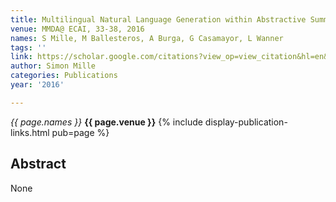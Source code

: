 ```yaml
---
title: Multilingual Natural Language Generation within Abstractive Summarization.
venue: MMDA@ ECAI, 33-38, 2016
names: S Mille, M Ballesteros, A Burga, G Casamayor, L Wanner
tags: ''
link: https://scholar.google.com/citations?view_op=view_citation&hl=en&user=hg8-G68AAAAJ&pagesize=100&sortby=pubdate&citation_for_view=hg8-G68AAAAJ:pqnbT2bcN3wC
author: Simon Mille
categories: Publications
year: '2016'

---
```


*{{ page.names }}*
**{{ page.venue }}**
{% include display-publication-links.html pub=page %}
## Abstract

None